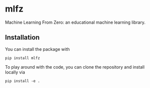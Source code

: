 # mlfz
Machine Learning From Zero: an educational machine learning library.

## Installation

You can install the package with

```
pip install mlfz
```

To play around with the code, you can clone the repository and install locally via
```
pip install -e .
```
